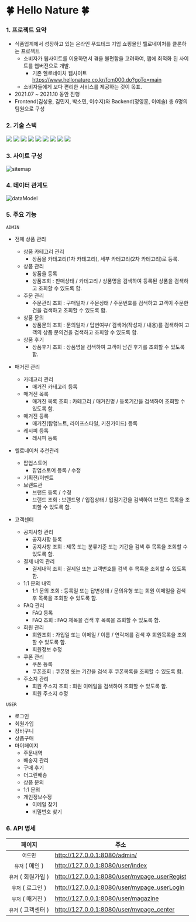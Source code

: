 # 🍀 Hello Nature 🍀

### 1. 프로젝트 요약
* 식품업계에서 성장하고 있는 온라인 푸드테크 기업 쇼핑몰인 헬로네이처를 클론하는 프로젝트
   * 소비자가 웹사이트를 이용하면서 겪을 불편함을 고려하여, 앱에 최적화 된 사이트를 웹버전으로 개발. 
      * 기존 헬로네이처 웹사이트 https://www.hellonature.co.kr/fcm000.do?goTo=main 
   * 소비자들에게 보다 편리한 서비스를 제공하는 것이 목표.
* 2021.07 ~ 2021.10 동안 진행
* Frontend(김성용, 김민지, 박소민, 이수지)와 Backend(정영훈, 이예솔) 총 6명의 팀원으로 구성

### 2. 기술 스택
<img src="https://img.shields.io/badge/HTML5-E34F26.svg?style=for-the-badge&logo=HTML5&logoColor=white"/>
<img src="https://img.shields.io/badge/CSS-1572B6.svg?style=for-the-badge&logo=CSS3&logoColor=white"/>
<img src="https://img.shields.io/badge/JavaScript-F7DF1E.svg?style=for-the-badge&logo=JavaScript&logoColor=black"/>
<img src="https://img.shields.io/badge/Oracle-F80000.svg?style=for-the-badge&logo=Oracle&logoColor=white"/>
<img src="https://img.shields.io/badge/Spring Boot-6DB33F.svg?style=for-the-badge&logo=Spring Boot&logoColor=white"/>
<img src="https://img.shields.io/badge/JPA-6DB33F.svg?style=for-the-badge&logo=Spring Boot&logoColor=black"/>
<img src="https://img.shields.io/badge/Spring Security-6DB33F.svg?style=for-the-badge&logo=spring Security&logoColor=white"/>
<img src="https://img.shields.io/badge/Thymeleaf-005F0F.svg?style=for-the-badge&logo=Thymeleaf&logoColor=white"/>
<img src="https://img.shields.io/badge/axios-black.svg?style=for-the-badge&logo=axios&logoColor=white"/>

### 3. 사이트 구성
![sitemap](https://user-images.githubusercontent.com/86811852/152217372-379b0711-199b-4f5c-8b78-e8b66378fc0b.png)

### 4. 데이터 관계도
![dataModel](https://user-images.githubusercontent.com/86811852/152217508-4a009921-4a62-4fd8-ab5e-1d25deb37146.png)

### 5. 주요 기능
`ADMIN`
* 전체 상품 관리
   * 상품 카테고리 관리
      * 상품을 카테고리(1차 카테고리), 세부 카테고리(2차 카테고리)로 등록.    
   * 상품 관리
      * 상품을 등록
      * 상품조회 : 판매상태 / 카테고리 / 상품명을 검색하여 등록된 상품을 검색하고 조회할 수 있도록 함. 
   * 주문 관리
      * 주문관리 조회 : 구매일자 / 주문상태 / 주문번호를 검색하고 고객이 주문한 건을 검색하고 조회할 수 있도록 함. 
   * 상품 문의
      * 상품문의 조회 : 문의일자 / 답변여부/ 검색어(작성자 / 내용)를 검색하여 고객의 상품 문의건을 검색하고 조회할 수 있도록 함.  
   * 상품 후기 
      * 상품후기 조회 : 상품명을 검색하여 고객이 남긴 후기를 조회할 수 있도록 함.  
* 매거진 관리
   * 카테고리 관리
      * 매거진 카테고리 등록 
   * 매거진 목록
      * 매거진 목록 조회 : 카테고리 / 매거진명 / 등록기간을 검색하여 조회할 수 있도록 함.
   * 매거진 등록
      * 매거진(탐험노트, 라이프스타일, 키친가이드) 등록 
   * 레시피 등록
      * 레시피 등록 
   
* 헬로네이처 추천관리
   * 팝업스토어
      * 팝업스토어 등록 / 수정 
   * 기획전/이벤트
   * 브랜드관
      * 브랜드 등록 / 수정
      * 브랜드 조회 : 브랜드명 / 입접상태 / 입점기간을 검색하여 브랜드 목록을 조회할 수 있도록 함.
     
* 고객센터
   * 공지사항 관리
      * 공지사항 등록
      * 공지사항 조회 : 제목 또는 분류기준 또는 기간을 검색 후 목록을 조회할 수 있도록 함.  
   * 결제 내역 관리
      * 결제내역 조회 : 결제일 또는 고객번호를 검색 후 목록을 조회할 수 있도록 함.
   * 1:1 문의 내역
      * 1:1 문의 조회 : 등록일 또는 답변상태 / 문의유형 또는 회원 이메일을 검색 후 목록을 조회할 수 있도록 함.   
   * FAQ 관리
      * FAQ 등록
      * FAQ 조회 : FAQ 제목을 검색 후 목록을 조회할 수 있도록 함.      
   * 회원 관리
      * 회원조회 : 가입일 또는 이메일 / 이름 / 연락처를 검색 후 회원목록을 조회할 수 있도록 함.
      * 회원정보 수정 
   * 쿠폰 관리
      * 쿠폰 등록
      * 쿠폰조회 : 쿠폰명 또는 기간을 검색 후 쿠폰목록을 조회할 수 있도록 함. 
   * 주소지 관리 
      * 회원 주소지 조회 : 회원 이메일을 검색하여 조회할 수 있도록 함.
      * 회원 주소지 수정 

`USER`
* 로그인
* 회원가입
* 장바구니
* 상품구매
* 마이페이지
  * 주문내역
  * 배송지 관리
  * 구매 후기
  * 더그린배송
  * 상품 문의
  * 1:1 문의 
  * 개인정보수정 
    * 이메일 찾기
    * 비밀번호 찾기
 

### 6. API 명세
|**페이지**|주소|
|:---:|---|
| `어드민` |http://127.0.0.1:8080/admin/|
| `유저` ( 메인 ) |http://127.0.0.1:8080/user/index|
| `유저` ( 회원가입 )  |http://127.0.0.1:8080/user/mypage_userRegist|
| `유저` ( 로그인 )  |http://127.0.0.1:8080/user/mypage_userLogin|
| `유저` ( 매거진 )  |http://127.0.0.1:8080/user/magazine|
| `유저` ( 고객센터 ) |http://127.0.0.1:8080/user/mypage_center|
